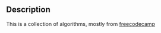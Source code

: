 ## Description 

This is a collection of algorithms, mostly from [freecodecamp](www.freecodecamp.com)